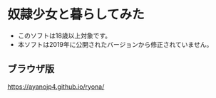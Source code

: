 # 奴隷少女と暮らしてみた
- このソフトは18歳以上対象です。
- 本ソフトは2019年に公開されたバージョンから修正されていません。
## ブラウザ版
https://ayanojp4.github.io/ryona/